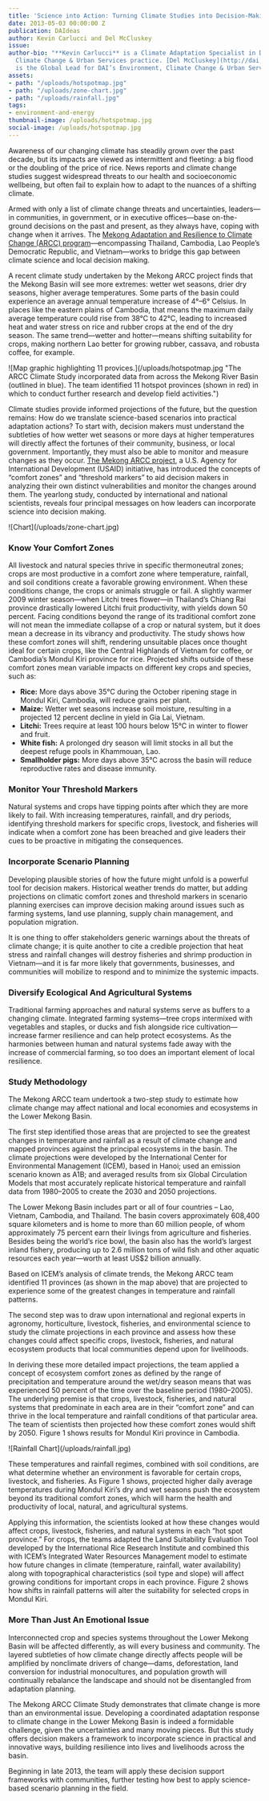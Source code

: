 ```yaml
---
title: 'Science into Action: Turning Climate Studies into Decision-Making Tools'
date: 2013-05-03 00:00:00 Z
publication: DAIdeas
author: Kevin Carlucci and Del McCluskey
issue: 
author-bio: "**Kevin Carlucci** is a Climate Adaptation Specialist in DAI’s Environment,
  Climate Change & Urban Services practice. [Del McCluskey](http://dai.com/who-we-are/our-team/del-mccluskey)
  is the Global Lead for DAI’s Environment, Climate Change & Urban Services practice."
assets:
- path: "/uploads/hotspotmap.jpg"
- path: "/uploads/zone-chart.jpg"
- path: "/uploads/rainfall.jpg"
tags:
- environment-and-energy
thumbnail-image: /uploads/hotspotmap.jpg
social-image: /uploads/hotspotmap.jpg
---
```


<p>Awareness of our changing climate has steadily grown over the past decade, but its impacts are viewed as intermittent and fleeting: a big flood or the doubling of the price of rice. News reports and climate change studies suggest widespread threats to our health and socioeconomic wellbeing, but often fail to explain how to adapt to the nuances of a shifting climate. </p>


  <p>Armed with only a list of climate change threats and uncertainties, leaders—in communities, in government, or in executive offices—base on-the-ground decisions on the past and present, as they always have, coping with change when it arrives. The <a href="http://dai.com/our-work/projects/southeast-asia%E2%80%94mekong-adaptation-and-resilience-climate-change-arcc">Mekong Adaptation and Resilience to Climate Change (ARCC) program</a>—encompassing Thailand, Cambodia, Lao People’s Democratic Republic, and Vietnam—works to bridge this gap between climate science and local decision making. </p>
  <p>A recent climate study undertaken by the Mekong ARCC project finds that the Mekong Basin will see more extremes: wetter wet seasons, drier dry seasons, higher average temperatures. Some parts of the basin could experience an average annual temperature increase of 4°–6° Celsius. In places like the eastern plains of Cambodia, that means the maximum daily average temperature could rise from 38°C to 42°C, leading to increased heat and water stress on rice and rubber crops at the end of the dry season. The same trend—wetter and hotter—means shifting suitability for crops, making northern Lao better for growing rubber, cassava, and robusta coffee, for example.</p>
  ![Map graphic highlighting 11 provices.](/uploads/hotspotmap.jpg "The ARCC Climate Study incorporated data from across the Mekong River Basin (outlined in blue). The team identified 11 hotspot provinces (shown in red) in which to conduct further research and develop field activities.") 
  <p>Climate studies provide informed projections of the future, but the question remains: How do we translate science-based scenarios into practical adaptation actions? To start with, decision makers must understand the subtleties of how wetter wet seasons or more days at higher temperatures will directly affect the fortunes of their community, business, or local government. Importantly, they must also be able to monitor and measure changes as they occur. <a href="http://dai.com/our-work/projects/southeast-asia%E2%80%94mekong-adaptation-and-resilience-climate-change-arcc">The Mekong ARCC project</a>, a U.S. Agency for International Development (USAID) initiative, has introduced the concepts of “comfort zones” and “threshold markers” to aid decision makers in analyzing their own distinct vulnerabilities and monitor the changes around them. The yearlong study, conducted by international and national scientists, reveals four principal messages on how leaders can incorporate science into decision making.</p>
  ![Chart](/uploads/zone-chart.jpg) 
  <h3>Know Your Comfort Zones</h3>
  <p>All livestock and natural species thrive in specific thermoneutral zones; crops are most productive in a comfort zone where temperature, rainfall, and soil conditions create a favorable growing environment. When these conditions change, the crops or animals struggle or fail. A slightly warmer 2009 winter season—when Litchi trees flower—in Thailand’s Chiang Rai province drastically lowered Litchi fruit productivity, with yields down 50 percent. Facing conditions beyond the range of its traditional comfort zone will not mean the immediate collapse of a crop or natural system, but it does mean a decrease in its vibrancy and productivity. The study shows how these comfort zones will shift, rendering unsuitable places once thought ideal for certain crops, like the Central Highlands of Vietnam for coffee, or Cambodia’s Mondul Kiri province for rice. Projected shifts outside of these comfort zones mean variable impacts on different key crops and species, such as:</p>
  <ul>
    <li><strong>Rice:</strong> More days above 35°C during the October ripening stage in Mondul Kiri, Cambodia, will reduce grains per plant.</li>
    <li><strong>Maize:</strong> Wetter wet seasons increase soil moisture, resulting in a projected 12 percent decline in yield in Gia Lai, Vietnam.</li>
    <li><strong>Litchi:</strong> Trees require at least 100 hours below 15°C in winter to flower and fruit.</li>
    <li><strong>White fish:</strong> A prolonged dry season will limit stocks in all but the deepest refuge pools in Khammouan, Lao.</li>
    <li><strong>Smallholder pigs:</strong> More days above 35°C across the basin will reduce reproductive rates and disease immunity.</li>
  </ul>
  <h3>Monitor Your Threshold Markers</h3>
  <p>Natural systems and crops have tipping points after which they are more likely to fail. With increasing temperatures, rainfall, and dry periods, identifying threshold markers for specific crops, livestock, and fisheries will indicate when a comfort zone has been breached and give leaders their cues to be proactive in mitigating the consequences.</p>
  <h3>Incorporate Scenario Planning</h3>
  <p>Developing plausible stories of how the future might unfold is a powerful tool for decision makers. Historical weather trends do matter, but adding projections on climatic comfort zones and  threshold markers in scenario planning exercises can improve decision making around issues such as farming systems, land use planning, supply chain management, and population migration.</p>
  <p>It is one thing to offer stakeholders generic warnings about the threats of climate change; it is quite another to cite a credible projection that heat stress and rainfall changes will destroy fisheries and shrimp production in Vietnam—and it is far more likely that governments, businesses, and communities will mobilize to respond and to minimize the systemic impacts.</p>
  <h3>Diversify Ecological And Agricultural Systems</h3>
  <p>Traditional farming approaches and natural systems serve as buffers to a changing climate. Integrated farming systems—tree crops intermixed with vegetables and staples, or ducks and fish alongside rice cultivation—increase farmer resilience and can help protect ecosystems. As the harmonies between human and natural systems fade away with the increase of commercial farming, so too does an important element of local resilience.</p>
  <h3>Study Methodology</h3>
  <p>The Mekong ARCC team undertook a two-step study to estimate how climate change may affect national and local economies and ecosystems in the Lower Mekong Basin.</p>
  <p>The first step identified those areas that are projected to see the greatest changes in temperature and rainfall as a result of climate change and mapped provinces against the principal ecosystems in the basin. The climate projections were developed by the International Center for Environmental Management (ICEM), based in Hanoi; used an emission scenario known as A1B; and averaged results from six Global Circulation Models that most accurately replicate historical temperature and rainfall data from 1980–2005 to create the 2030 and 2050 projections.</p>
  <aside>The Lower Mekong Basin includes part or all of four countries – Lao, Vietnam, Cambodia, and Thailand. The basin covers approximately 608,400 square kilometers and is home to more than 60 million people, of whom approximately 75 percent earn their livings from agriculture and fisheries. Besides being the world’s rice bowl, the basin also has the world’s largest inland fishery, producing up to 2.6 million tons of wild fish and other aquatic resources each year—worth at least US$2 billion annually.</aside>
  <p>Based on ICEM’s analysis of climate trends, the Mekong ARCC team identified 11 provinces (as shown in the map above) that are projected to experience some of the greatest changes in temperature and rainfall patterns.</p>
  <p>The second step was to draw upon international and regional experts in agronomy, horticulture, livestock, fisheries, and environmental science to study the climate projections in each province and assess how these changes could affect specific crops, livestock, fisheries, and natural ecosystem products that local communities depend upon for livelihoods.</p>
  <p>In deriving these more detailed impact projections, the team applied a concept of ecosystem comfort zones as defined by the range of precipitation and temperature around the wet/dry season means that was experienced 50 percent of the time over the baseline period (1980–2005). The underlying premise is that crops, livestock, fisheries, and natural systems that predominate in each area are in their “comfort zone” and can thrive in the local temperature and rainfall conditions of that particular area. The team of scientists then projected how these comfort zones would shift by 2050. Figure 1 shows results for Mondul Kiri province in Cambodia.</p>
  ![Rainfall Chart](/uploads/rainfall.jpg) 
  <p>These temperatures and rainfall regimes, combined with soil conditions, are what determine whether an environment is favorable for certain crops, livestock, and fisheries. As Figure 1 shows, projected higher daily average temperatures during Mondul Kiri’s dry and wet seasons push the ecosystem beyond its traditional comfort zones, which will harm the health and productivity of local, natural, and agricultural systems.</p>
  <p>Applying this information, the scientists looked at how these changes would affect crops, livestock, fisheries, and natural systems in each “hot spot province.” For crops, the teams adapted the Land Suitability Evaluation Tool developed by the International Rice Research Institute and combined this with ICEM’s Integrated Water Resources Management model to estimate how future changes in climate (temperature, rainfall, water availability) along with topographical characteristics (soil type and slope) will affect growing conditions for important crops in each province. Figure 2 shows how shifts in rainfall patterns will alter the suitability for selected crops in Mondul Kiri.</p>
  <h3>More Than Just An Emotional Issue</h3>
  <p>Interconnected crop and species systems throughout the Lower Mekong Basin will be affected differently, as will every business and community. The layered subtleties of how climate change directly affects people will be amplified by nonclimate drivers of change—dams, deforestation, land conversion for industrial monocultures, and population growth will continually rebalance the landscape and should not be disentangled from adaptation planning.</p>
  <p>The Mekong ARCC Climate Study demonstrates that climate change is more than an environmental issue. Developing a coordinated adaptation response to climate change in the Lower Mekong Basin is indeed a formidable challenge, given the uncertainties and many moving pieces. But this study offers decision makers a framework to incorporate science in practical and innovative ways, building resilience into lives and livelihoods across the basin.</p>
  <p>Beginning in late 2013, the team will apply these decision support frameworks with communities, further testing how best to apply science-based scenario planning in the field.</p>
